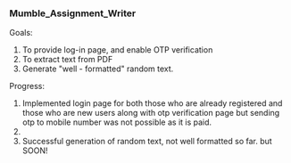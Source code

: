 ### Mumble_Assignment_Writer

Goals:
1. To provide log-in page, and enable OTP verification
2. To extract text from PDF
3. Generate "well - formatted" random text.

Progress:
1. Implemented login page for both those who are already registered and those who are new users along with otp verification page but sending otp to mobile number was not possible as it is paid.
2. 
3. Successful generation of random text, not well formatted so far. but SOON!
